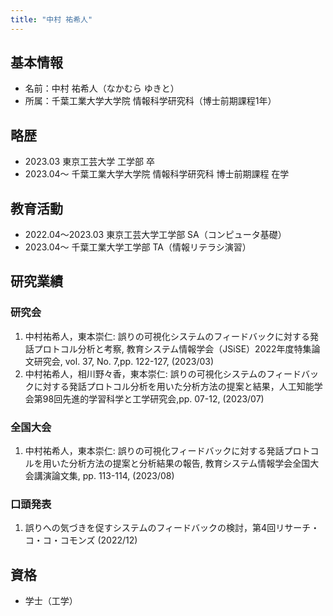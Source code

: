 ```yaml
---
title: "中村 祐希人"
---
```


## 基本情報

- 名前：中村 祐希人（なかむら ゆきと）
- 所属：千葉工業大学大学院 情報科学研究科（博士前期課程1年）

## 略歴

- 2023.03 東京工芸大学 工学部 卒
- 2023.04～ 千葉工業大学大学院 情報科学研究科 博士前期課程 在学

## 教育活動

- 2022.04〜2023.03 東京工芸大学工学部 SA（コンピュータ基礎）
- 2023.04〜 千葉工業大学工学部 TA（情報リテラシ演習）

## 研究業績

### 研究会

1. 中村祐希人，東本崇仁: 誤りの可視化システムのフィードバックに対する発話プロトコル分析と考察, 教育システム情報学会（JSiSE）2022年度特集論文研究会, vol. 37, No. 7,pp. 122-127, (2023/03)
2. 中村祐希人，相川野々香，東本崇仁: 誤りの可視化システムのフィードバックに対する発話プロトコル分析を用いた分析方法の提案と結果，人工知能学会第98回先進的学習科学と工学研究会,pp. 07-12, (2023/07)

### 全国大会

1. 中村祐希人，東本崇仁: 誤りの可視化フィードバックに対する発話プロトコルを用いた分析方法の提案と分析結果の報告, 教育システム情報学会全国大会講演論文集, pp. 113-114, (2023/08)

### 口頭発表

1. 誤りへの気づきを促すシステムのフィードバックの検討，第4回リサーチ・コ・コ・コモンズ (2022/12)

## 資格

- 学士（工学）
